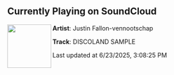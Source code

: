## Currently Playing on SoundCloud

[<img align="left" width="100" src="https://i1.sndcdn.com/artworks-e9pbvbMvlMnylkkj-iepYIA-t500x500.jpg">](https://soundcloud.com/justin-fallon12/discoland-sc-edit-mp3)

**Artist**: Justin Fallon-vennootschap 

**Track**: DISCOLAND SAMPLE

Last updated at 6/23/2025, 3:08:25 PM
